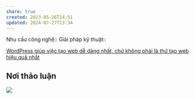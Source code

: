 ```yaml
---
share: true
created: 2023-05-26T14:51
updated: 2024-07-27T13:34
---
```

Nhu cầu công nghệ::
Giải pháp kỹ thuật::

[WordPress giúp việc tạo web dễ dàng nhất, chứ không phải là thứ tạo web hiệu quả nhất](../../Nhu%20c%E1%BA%A7u%20c%C3%B4ng%20vi%E1%BB%87c/Doanh%20nghi%E1%BB%87p%20ho%E1%BA%B7c%20t%E1%BB%95%20ch%E1%BB%A9c/T%E1%BA%A1o%20website.md)
## Nơi thảo luận
![](https://i.imgur.com/4fq665i.png)